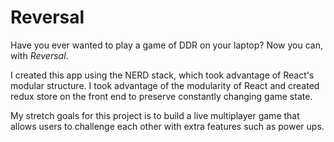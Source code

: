 # Reversal

Have you ever wanted to play a game of DDR on your laptop? Now you can, with *Reversal*.

I created this app using the NERD stack, which took advantage of React's modular structure. I took advantage of the modularity of React and created redux store on the front end to preserve constantly changing game state.

My stretch goals for this project is to build a live multiplayer game that allows users to challenge each other with extra features such as power ups.
